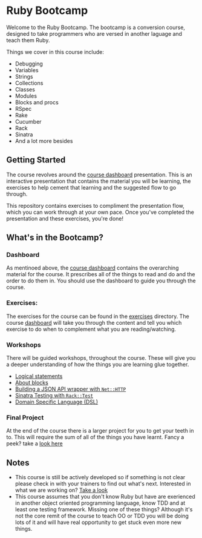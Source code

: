 # Ruby Bootcamp

Welcome to the Ruby Bootcamp. The bootcamp is a conversion course, designed to take programmers who are versed in another laguage and teach them Ruby.

Things we cover in this course include:
- Debugging
- Variables
- Strings
- Collections
- Classes
- Modules
- Blocks and procs
- RSpec
- Rake
- Cucumber
- Rack
- Sinatra
- And a lot more besides

## Getting Started

The course revolves around the [course dashboard](http://prezi.com/adnfktg98mli/?utm_campaign=share&utm_medium=copy&rc=ex0share) presentation. This is an interactive presentation that contains the material you will be learning, the exercises to help cement that learning and the suggested flow to go through.

This repository contains exercises to compliment the presentation flow, which you can work through at your own pace. Once you've completed the presentation and these exercises, you're done!


## What's in the Bootcamp?
### Dashboard
As mentinoed above, the [course dashboard](http://prezi.com/adnfktg98mli/?utm_campaign=share&utm_medium=copy&rc=ex0share) contains the overarching material for the course. It prescribes all of the things to read and do and the order to do them in. You should use the dashboard to guide you through the course.

### Exercises:
The exercises for the course can be found in the [exercises](./exercises) directory. The course [dashboard](#dashboard) will take you through the content and tell you which exercise to do when to complement what you are reading/watching.

### Workshops
There will be guided workshops, throughout the course. These will give you a deeper understanding of how the things you are learning glue together.

* [Logical statements](workshops/logical-statements/readme.md)
* [About blocks](workshops/about-blocks/readme.md)
* [Building a JSON API wrapper with `Net::HTTP`](workshops/json-api-wrapper/readme.md)
* [Sinatra Testing with `Rack::Test`](workshops/sinatra-rack-test/readme.md)
* [Domain Specific Language (DSL)](workshops/domain-specific-language/readme.md)


### Final Project
At the end of the course there is a larger project for you to get your teeth in to. This will require the sum of all of the things you have learnt. Fancy a peek? take a [look here](projects/twitter-user-interface/readme.md)



## Notes
- This course is still be actively developed so if something is not clear please check in with your trainers to find out what's next. Interested in what we are working on? [Take a look](https://huboard.com/Ladtech/ruby-bootcamp)
- This course assumes that you don't know Ruby but have are exerienced in another object oriented programming language, know TDD and at least one testing framework. Missing one of these things? Although it's not the core remit of the course to teach OO or TDD you will be doing lots of it and will have real opportunity to get stuck even more new things.
